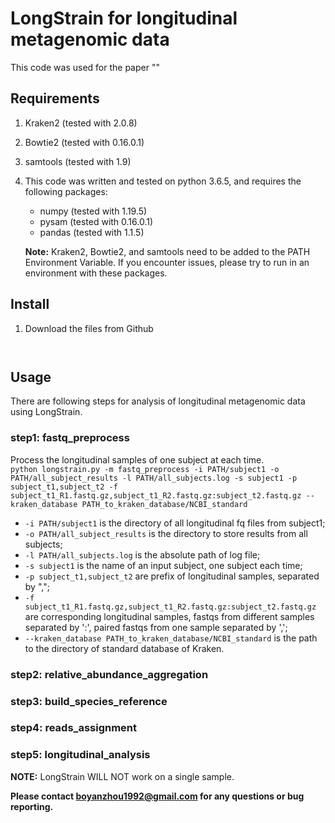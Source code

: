 **LongStrain for longitudinal metagenomic data**
===========================================

This code was used for the paper ""


## Requirements

1.  Kraken2 (tested with 2.0.8)
2.  Bowtie2 (tested with 0.16.0.1)
3.  samtools (tested with 1.9)
4.  This code was written and tested on python 3.6.5, and requires the following packages:
    - numpy (tested with 1.19.5)
    - pysam (tested with 0.16.0.1)
    - pandas (tested with 1.1.5)
    
    **Note:** Kraken2, Bowtie2, and samtools need to be added to the PATH Environment Variable. 
    If you encounter issues, please try to run in an environment with these packages.

## Install

1. Download the files from Github

```
   
```

## Usage

There are following steps for analysis of longitudinal metagenomic data using LongStrain.

### step1: fastq_preprocess
Process the longitudinal samples of one subject at each time.  
```python longstrain.py -m fastq_preprocess -i PATH/subject1 -o PATH/all_subject_results -l PATH/all_subjects.log -s subject1 -p subject_t1,subject_t2 -f subject_t1_R1.fastq.gz,subject_t1_R2.fastq.gz:subject_t2.fastq.gz --kraken_database PATH_to_kraken_database/NCBI_standard```

* ```-i PATH/subject1``` is the directory of all longitudinal fq files from subject1;
* ```-o PATH/all_subject_results``` is the directory to store results from all subjects;
* ```-l PATH/all_subjects.log``` is the absolute path of log file;
* ```-s subject1``` is the name of an input subject, one subject each time;
* ```-p subject_t1,subject_t2``` are prefix of longitudinal samples, separated by ",";
* ```-f subject_t1_R1.fastq.gz,subject_t1_R2.fastq.gz:subject_t2.fastq.gz```  are corresponding longitudinal samples, fastqs from different samples separated by ':', paired fastqs from one sample separated by ',';
* ```--kraken_database PATH_to_kraken_database/NCBI_standard``` is the path to the directory of standard database of Kraken.

### step2: relative_abundance_aggregation


### step3: build_species_reference

### step4: reads_assignment


### step5: longitudinal_analysis



**NOTE:** LongStrain WILL NOT work on a single sample.


**Please contact boyanzhou1992@gmail.com for any questions or bug reporting.**
